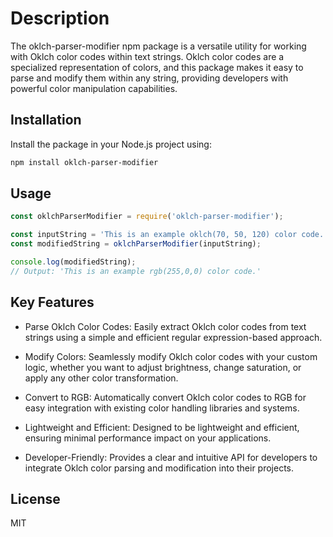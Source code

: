 # Description

The oklch-parser-modifier npm package is a versatile utility for working with Oklch color codes within text strings. Oklch color codes are a specialized representation of colors, and this package makes it easy to parse and modify them within any string, providing developers with powerful color manipulation capabilities.

## Installation

Install the package in your Node.js project using:

```bash
npm install oklch-parser-modifier
```

## Usage

```javascript
const oklchParserModifier = require('oklch-parser-modifier');

const inputString = 'This is an example oklch(70, 50, 120) color code.';
const modifiedString = oklchParserModifier(inputString);

console.log(modifiedString);
// Output: 'This is an example rgb(255,0,0) color code.'
```

## Key Features

- Parse Oklch Color Codes: Easily extract Oklch color codes from text strings using a simple and efficient regular expression-based approach.

- Modify Colors: Seamlessly modify Oklch color codes with your custom logic, whether you want to adjust brightness, change saturation, or apply any other color transformation.

- Convert to RGB: Automatically convert Oklch color codes to RGB for easy integration with existing color handling libraries and systems.

- Lightweight and Efficient: Designed to be lightweight and efficient, ensuring minimal performance impact on your applications.

- Developer-Friendly: Provides a clear and intuitive API for developers to integrate Oklch color parsing and modification into their projects.

## License

MIT

